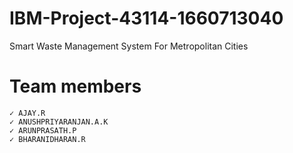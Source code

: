 # IBM-Project-43114-1660713040
Smart Waste Management System For Metropolitan Cities
 # Team members 
    ✓ AJAY.R
    ✓ ANUSHPRIYARANJAN.A.K
    ✓ ARUNPRASATH.P
    ✓ BHARANIDHARAN.R
